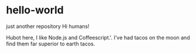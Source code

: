 # hello-world
just another repository
 Hi humans!
 
 Hubot here, I like Node.js and Coffeescript.'.
 I've had tacos on the moon and find them far superior to earth tacos.
